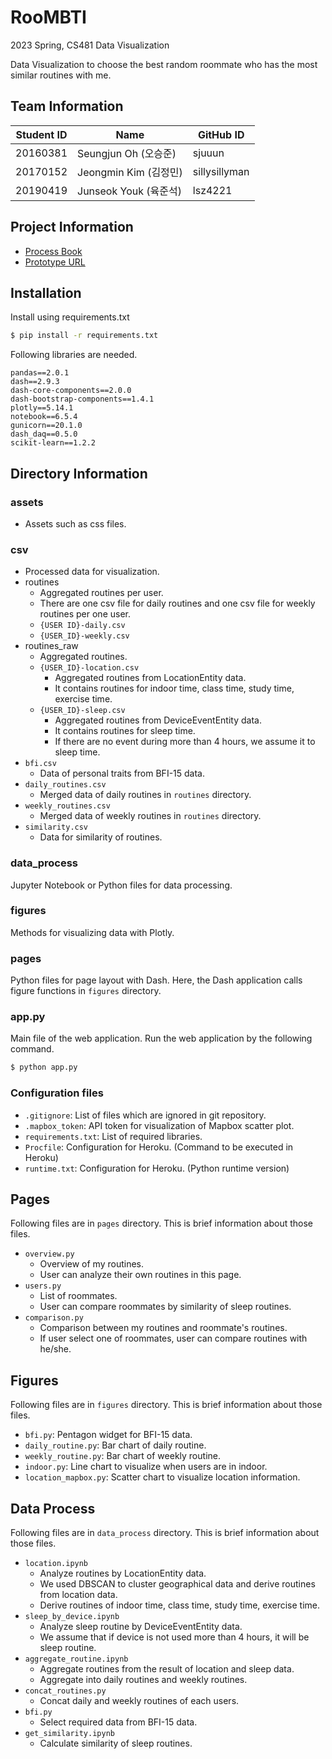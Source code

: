# RooMBTI

2023 Spring, CS481 Data Visualization

Data Visualization to choose the best random roommate who has the most similar routines with me.

## Team Information

| Student ID | Name               | GitHub ID     |
|------------|--------------------|---------------|
| 20160381   | Seungjun Oh (오승준)  | sjuuun        |
| 20170152   | Jeongmin Kim (김정민) | sillysillyman |
| 20190419   | Junseok Youk (육준석) | lsz4221       |

## Project Information

- [Process Book](https://docs.google.com/presentation/d/1kuU-V88qBJ4Ogxo-qTaQh4tEqD8Xr45Mj6PrIO1u69o/edit#slide=id.g1f9df24d571_0_171)
- [Prototype URL](https://roombti.herokuapp.com/)

## Installation

Install using requirements.txt

```bash
$ pip install -r requirements.txt
```

Following libraries are needed.

```
pandas==2.0.1
dash==2.9.3
dash-core-components==2.0.0
dash-bootstrap-components==1.4.1
plotly==5.14.1
notebook==6.5.4
gunicorn==20.1.0
dash_daq==0.5.0
scikit-learn==1.2.2
```

## Directory Information

### assets
- Assets such as css files.

### csv
- Processed data for visualization.
- routines
  - Aggregated routines per user.
  - There are one csv file for daily routines and one csv file for weekly routines per one user.
  - `{USER ID}-daily.csv`
  - `{USER_ID}-weekly.csv`
- routines_raw
  - Aggregated routines.
  - `{USER_ID}-location.csv`
    - Aggregated routines from LocationEntity data.
    - It contains routines for indoor time, class time, study time, exercise time.
  - `{USER_ID}-sleep.csv`
    - Aggregated routines from DeviceEventEntity data.
    - It contains routines for sleep time.
    - If there are no event during more than 4 hours, we assume it to sleep time.
- `bfi.csv`
  - Data of personal traits from BFI-15 data.
- `daily_routines.csv`
  - Merged data of daily routines in `routines` directory.
- `weekly_routines.csv`
  - Merged data of weekly routines in `routines` directory.
- `similarity.csv`
  - Data for similarity of routines.

### data_process

Jupyter Notebook or Python files for data processing.

### figures

Methods for visualizing data with Plotly.

### pages

Python files for page layout with Dash.
Here, the Dash application calls figure functions in `figures` directory.

### app.py

Main file of the web application.
Run the web application by the following command.

```bash
$ python app.py
```

### Configuration files

- `.gitignore`: List of files which are ignored in git repository.
- `.mapbox_token`: API token for visualization of Mapbox scatter plot.
- `requirements.txt`: List of required libraries.
- `Procfile`: Configuration for Heroku. (Command to be executed in Heroku)
- `runtime.txt`: Configuration for Heroku. (Python runtime version)

## Pages

Following files are in `pages` directory. This is brief information about those files.

- `overview.py`
  - Overview of my routines. 
  - User can analyze their own routines in this page.
- `users.py`
  - List of roommates. 
  - User can compare roommates by similarity of sleep routines.
- `comparison.py`
  - Comparison between my routines and roommate's routines.
  - If user select one of roommates, user can compare routines with he/she.

## Figures

Following files are in `figures` directory. This is brief information about those files.

- `bfi.py`: Pentagon widget for BFI-15 data.
- `daily_routine.py`: Bar chart of daily routine.
- `weekly_routine.py`: Bar chart of weekly routine.
- `indoor.py`: Line chart to visualize when users are in indoor.
- `location_mapbox.py`: Scatter chart to visualize location information.

## Data Process

Following files are in `data_process` directory. This is brief information about those files.

- `location.ipynb`
  - Analyze routines by LocationEntity data.
  - We used DBSCAN to cluster geographical data and derive routines from location data.
  - Derive routines of indoor time, class time, study time, exercise time.
- `sleep_by_device.ipynb`
  - Analyze sleep routine by DeviceEventEntity data.
  - We assume that if device is not used more than 4 hours, it will be sleep routine.
- `aggregate_routine.ipynb`
  - Aggregate routines from the result of location and sleep data.
  - Aggregate into daily routines and weekly routines.
- `concat_routines.py`
  - Concat daily and weekly routines of each users.
- `bfi.py`
  - Select required data from BFI-15 data.
- `get_similarity.ipynb`
  - Calculate similarity of sleep routines.
